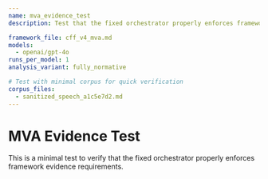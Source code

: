 ```yaml
---
name: mva_evidence_test
description: Test that the fixed orchestrator properly enforces framework evidence requirements

framework_file: cff_v4_mva.md
models:
  - openai/gpt-4o
runs_per_model: 1
analysis_variant: fully_normative

# Test with minimal corpus for quick verification
corpus_files:
  - sanitized_speech_a1c5e7d2.md
---
```


# MVA Evidence Test

This is a minimal test to verify that the fixed orchestrator properly enforces framework evidence requirements.
